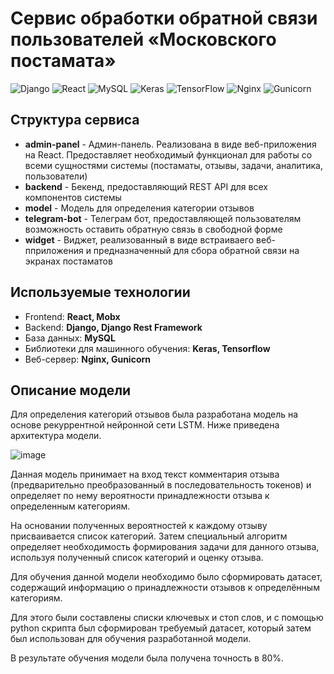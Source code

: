 # Сервис обработки обратной связи пользователей «Московского постамата»

![Django](https://img.shields.io/badge/django-%23092E20.svg?style=for-the-badge&logo=django&logoColor=white)
![React](https://img.shields.io/badge/react-%2320232a.svg?style=for-the-badge&logo=react&logoColor=%2361DAFB)
![MySQL](https://img.shields.io/badge/mysql-4479A1.svg?style=for-the-badge&logo=mysql&logoColor=white)
![Keras](https://img.shields.io/badge/Keras-%23D00000.svg?style=for-the-badge&logo=Keras&logoColor=white)
![TensorFlow](https://img.shields.io/badge/TensorFlow-%23FF6F00.svg?style=for-the-badge&logo=TensorFlow&logoColor=white)
![Nginx](https://img.shields.io/badge/nginx-%23009639.svg?style=for-the-badge&logo=nginx&logoColor=white)
![Gunicorn](https://img.shields.io/badge/gunicorn-%298729.svg?style=for-the-badge&logo=gunicorn&logoColor=white)

## Структура сервиса

- **admin-panel** - Админ-панель. Реализована в виде веб-приложения на React. Предоставляет необходимый функционал для работы со всеми сущностями системы (постаматы, отзывы, задачи, аналитика, пользователи)
- **backend** - Бекенд, предоставляющий REST API для всех компонентов системы 
- **model** - Модель для определения категории отзывов
- **telegram-bot** - Телеграм бот, предоставляющей пользователям возможность оставить обратную связь в свободной форме
- **widget** - Виджет, реализованный в виде встраиваего веб-пприложения и предназначенный для сбора обратной связи на экранах постаматов

## Используемые технологии

- Frontend: **React, Mobx**
- Backend: **Django, Django Rest Framework**
- База данных: **MySQL**
- Библиотеки для машинного обучения: **Keras, Tensorflow**
- Веб-сервер: **Nginx, Gunicorn**

## Описание модели

Для определения категорий отзывов была разработана модель на основе рекуррентной нейронной сети LSTM. Ниже приведена архитектура модели.

![image](https://github.com/user-attachments/assets/ce847a2f-d58a-4431-afde-c316b932caa7)

Данная модель принимает на вход текст комментария отзыва (предварительно преобразованный в последовательность токенов) и определяет по нему вероятности принадлежности отзыва к определенным категориям. 

На основании полученных вероятностей к каждому отзыву присваивается список категорий. Затем специальный алгоритм определяет необходимость формирования задачи для данного отзыва, используя полученный список категорий и оценку отзыва.

Для обучения данной модели необходимо было сформировать датасет, содержащий информацию о принадлежности отзывов к определённым категориям.

Для этого были составлены списки ключевых и стоп слов, и с помощью python скрипта был сформирован требуемый датасет, который затем был использован для обучения разработанной модели.

В результате обучения модели была получена точность в 80%.
